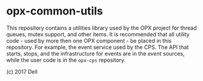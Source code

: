 # opx-common-utils
This repository contains a utilities library used by the OPX project for thread queues, mutex support, and other items. It is recommended that all utility code - used by more then one OPX component - be placed in this repository. For example, the event service used by the CPS. The API that starts, stops, and the infrastructure for events are in the _event_ sources, while the user code is in the `opx-cps` repository.

(c) 2017 Dell
